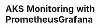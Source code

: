 # AKS Monitoring with PrometheusGrafana                                                                                                                                                                                                                                                                                                                                                                                                           
